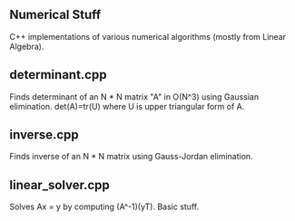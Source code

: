 ## Numerical Stuff

C++ implementations of various numerical algorithms (mostly from Linear Algebra). 

## determinant.cpp
Finds determinant of an N * N matrix "A" in O(N^3) using Gaussian elimination. det(A)=tr(U) where U is upper triangular form of A.

## inverse.cpp
Finds inverse of an N * N matrix using Gauss-Jordan elimination.

## linear_solver.cpp
Solves Ax = y by computing (A^-1)(yT). Basic stuff.
